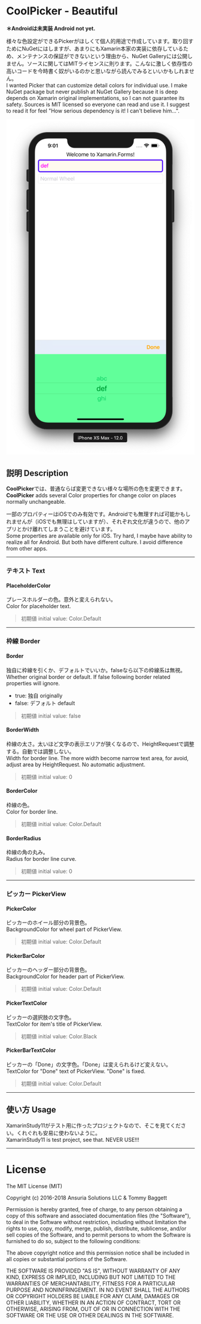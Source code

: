 # CoolPicker - Beautiful

__＊Androidは未実装 Android not yet.__

様々な色設定ができるPickerがほしくて個人的用途で作成しています。取り回すためにNuGetにはしますが、あまりにもXamarin本家の実装に依存しているため、メンテナンスの保証ができないという理由から、NuGet Galleryには公開しません。ソースに関してはMITライセンスに則ります。こんなに激しく依存性の高いコードを今時書く奴がいるのかと思いながら読んでみるといいかもしれません。  
I wanted Picker that can customize detail colors for individual use. I make NuGet package but never publish at NuGet Gallery because it is deep depends on Xamarin original implementations, so I can not guarantee its safety. Sources is MIT licensed so everyone can read and use it. I suggest to  read it for feel "How serious dependency is it! I can't believe him...".

![Screen01](https://github.com/thinkaboutcsharp/CoolPicker/blob/master/images/iOS_20181018.png)

## 説明 Description
**CoolPicker**では、普通ならば変更できない様々な場所の色を変更できます。  
**CoolPicker** adds several Color properties for change color on places normally unchangeable.

一部のプロパティーはiOSでのみ有効です。Androidでも無理すれば可能かもしれませんが（iOSでも無理はしていますが）、それぞれ文化が違うので、他のアプリとかけ離れてしまうことを避けています。  
Some properties are available only for iOS. Try hard, I maybe have ability to realize all for Android. But both have different culture. I avoid difference from other apps.

---
### テキスト Text

#### PlaceholderColor

プレースホルダーの色。意外と変えられない。  
Color for placeholder text.

>初期値 initial value: Color.Default

---

### 枠線 Border

#### Border

独自に枠線を引くか、デフォルトでいいか。falseなら以下の枠線系は無視。  
Whether original border or default. If false following border related properties will ignore.

 * true: 独自 originally
 * false: デフォルト default

>初期値 initial value: false

#### BorderWidth

枠線の太さ。太いほど文字の表示エリアが狭くなるので、HeightRequestで調整する。自動では調整しない。  
Width for border line. The more width become narrow text area, for avoid, adjust area by HeightRequest. No automatic adjustment.

>初期値 initial value: 0

#### BorderColor

枠線の色。  
Color for border line.

>初期値 initial value: Color.Default

#### BorderRadius

枠線の角の丸み。  
Radius for border line curve.

>初期値 initial value: 0

---

### ピッカー PickerView

#### PickerColor

ピッカーのホイール部分の背景色。  
BackgroundColor for wheel part of PickerView.

>初期値 initial value: Color.Default

#### PickerBarColor

ピッカーのヘッダー部分の背景色。  
BackgroundColor for header part of PickerView.

>初期値 initial value: Color.Default

#### PickerTextColor

ピッカーの選択肢の文字色。  
TextColor for item's title of PickerView.

>初期値 initial value: Color.Black

#### PickerBarTextColor

ピッカーの「Done」の文字色。「Done」は変えられるけど変えない。  
TextColor for "Done" text of PickerView. "Done" is fixed.

>初期値 initial value: Color.Default

---

## 使い方 Usage

XamarinStudy11がテスト用に作ったプロジェクトなので、そこを見てください。くれぐれも安易に使わないように。  
XamarinStudy11 is test project, see that. NEVER USE!!!

---

# License
The MIT License (MIT)

Copyright (c) 2016-2018 Ansuria Solutions LLC & Tommy Baggett

Permission is hereby granted, free of charge, to any person obtaining a copy of this software and associated documentation files (the "Software"), to deal in the Software without restriction, including without limitation the rights to use, copy, modify, merge, publish, distribute, sublicense, and/or sell copies of the Software, and to permit persons to whom the Software is furnished to do so, subject to the following conditions:

The above copyright notice and this permission notice shall be included in all copies or substantial portions of the Software.

THE SOFTWARE IS PROVIDED "AS IS", WITHOUT WARRANTY OF ANY KIND, EXPRESS OR IMPLIED, INCLUDING BUT NOT LIMITED TO THE WARRANTIES OF MERCHANTABILITY, FITNESS FOR A PARTICULAR PURPOSE AND NONINFRINGEMENT. IN NO EVENT SHALL THE AUTHORS OR COPYRIGHT HOLDERS BE LIABLE FOR ANY CLAIM, DAMAGES OR OTHER LIABILITY, WHETHER IN AN ACTION OF CONTRACT, TORT OR OTHERWISE, ARISING FROM, OUT OF OR IN CONNECTION WITH THE SOFTWARE OR THE USE OR OTHER DEALINGS IN THE SOFTWARE.
